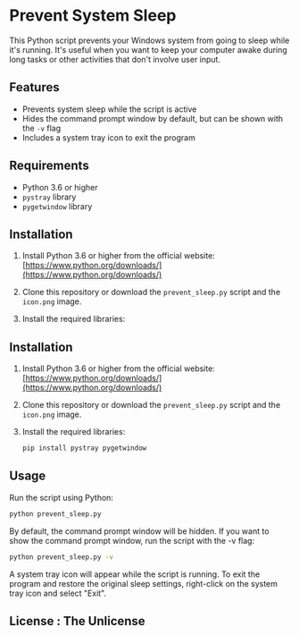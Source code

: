 # Prevent System Sleep

This Python script prevents your Windows system from going to sleep while it's running. It's useful when you want to keep your computer awake during long tasks or other activities that don't involve user input.

## Features

- Prevents system sleep while the script is active
- Hides the command prompt window by default, but can be shown with the `-v` flag
- Includes a system tray icon to exit the program

## Requirements

- Python 3.6 or higher
- `pystray` library
- `pygetwindow` library

## Installation

1. Install Python 3.6 or higher from the official website: [https://www.python.org/downloads/](https://www.python.org/downloads/)

2. Clone this repository or download the `prevent_sleep.py` script and the `icon.png` image.

3. Install the required libraries:

## Installation

1. Install Python 3.6 or higher from the official website: [https://www.python.org/downloads/](https://www.python.org/downloads/)

2. Clone this repository or download the `prevent_sleep.py` script and the `icon.png` image.

3. Install the required libraries:

    ```bash
    pip install pystray pygetwindow
    ```

## Usage

Run the script using Python:

```bash
python prevent_sleep.py
```
By default, the command prompt window will be hidden. If you want to show the command prompt window, run the script with the -v flag:

```bash
python prevent_sleep.py -v
```

A system tray icon will appear while the script is running. To exit the program and restore the original sleep settings, right-click on the system tray icon and select "Exit".

## License : The Unlicense
